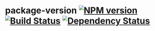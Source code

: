 # package-version [![NPM version](https://badge.fury.io/js/package-version.png)](http://badge.fury.io/js/package-version) [![Build Status](https://travis-ci.org/kaelzhang/node-package-version.png?branch=master)](https://travis-ci.org/kaelzhang/node-package-version) [![Dependency Status](https://gemnasium.com/kaelzhang/node-package-version.png)](https://gemnasium.com/kaelzhang/node-package-version)
